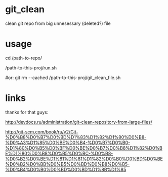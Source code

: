 # git_clean
clean git repo from big unnesessary (deleted?) file


# usage
cd /path-to-repo/

/path-to-this-proj/run.sh

#or:
git rm --cached <path-to-file>
/path-to-this-proj/git_clean_file.sh <path-to-file>


# links
thanks for that guys:

http://devdocs.ru/administration/git-clean-repository-from-large-files/

http://git-scm.com/book/ru/v2/Git-%D0%B8%D0%B7%D0%BD%D1%83%D1%82%D1%80%D0%B8-%D0%A3%D1%85%D0%BE%D0%B4-%D0%B7%D0%B0-%D1%80%D0%B5%D0%BF%D0%BE%D0%B7%D0%B8%D1%82%D0%BE%D1%80%D0%B8%D0%B5%D0%BC-%D0%B8-%D0%B2%D0%BE%D1%81%D1%81%D1%82%D0%B0%D0%BD%D0%BE%D0%B2%D0%BB%D0%B5%D0%BD%D0%B8%D0%B5-%D0%B4%D0%B0%D0%BD%D0%BD%D1%8B%D1%85
